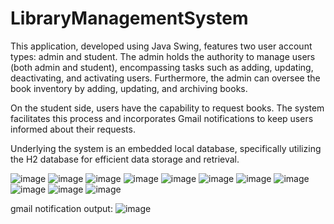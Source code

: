 # LibraryManagementSystem
This application, developed using Java Swing, features two user account types: admin and student. The admin holds the authority to manage users (both admin and student), encompassing tasks such as adding, updating, deactivating, and activating users. Furthermore, the admin can oversee the book inventory by adding, updating, and archiving books.

On the student side, users have the capability to request books. The system facilitates this process and incorporates Gmail notifications to keep users informed about their requests.

Underlying the system is an embedded local database, specifically utilizing the H2 database for efficient data storage and retrieval.

![image](https://github.com/dablioglen/LibraryManagementSystem/assets/116615666/b19ec970-52f1-46b7-aa41-077e54128a12)
![image](https://github.com/dablioglen/LibraryManagementSystem/assets/116615666/cc8b6b67-8913-4f30-980b-a65b9d749e20)
![image](https://github.com/dablioglen/LibraryManagementSystem/assets/116615666/cd6addd9-9c2e-402c-8ba8-5340eca320d2)
![image](https://github.com/dablioglen/LibraryManagementSystem/assets/116615666/f46007b4-4c78-4c8e-b1ff-665217167fa4)
![image](https://github.com/dablioglen/LibraryManagementSystem/assets/116615666/7c8029be-6398-43cf-856a-553800c65c10)
![image](https://github.com/dablioglen/LibraryManagementSystem/assets/116615666/8b3df465-2b0d-438e-9570-3d6f881e2a7d)
![image](https://github.com/dablioglen/LibraryManagementSystem/assets/116615666/ff35a6ab-f6bc-479c-b3d8-cb207b468907)
![image](https://github.com/dablioglen/LibraryManagementSystem/assets/116615666/c49a6a8c-b58a-4bc0-9059-4b4f7da1b0be)
![image](https://github.com/dablioglen/LibraryManagementSystem/assets/116615666/d98f6f97-2d04-470e-9bec-b88a80fbcf25)
![image](https://github.com/dablioglen/LibraryManagementSystem/assets/116615666/3d0907a6-1eb4-4bdb-b5d3-ae9d806fab2f)
![image](https://github.com/dablioglen/LibraryManagementSystem/assets/116615666/fea1dee9-68e2-4c1b-9e87-53d2ed30dd24)

gmail notification output:
![image](https://github.com/dablioglen/LibraryManagementSystem/assets/116615666/6ad6e06a-06a9-4a23-8f68-6172213057c6)











